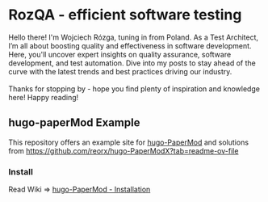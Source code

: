 # RozQA - efficient software testing
Hello there! I'm Wojciech Rózga, tuning in from Poland. As a Test Architect, I’m all about boosting quality and effectiveness in software development. Here, you'll uncover expert insights on quality assurance, software development, and test automation. Dive into my posts to stay ahead of the curve with the latest trends and best practices driving our industry.
<br><br>Thanks for stopping by - hope you find plenty of inspiration and knowledge here! Happy reading!

## hugo-paperMod Example
This repository offers an example site for [hugo-PaperMod](https://github.com/adityatelange/hugo-PaperMod) and solutions from https://github.com/reorx/hugo-PaperModX?tab=readme-ov-file

### Install
Read Wiki => [hugo-PaperMod - Installation](https://github.com/adityatelange/hugo-PaperMod/wiki/Installation)